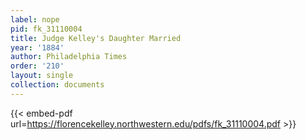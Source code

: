 ```yaml
---
label: nope
pid: fk_31110004
title: Judge Kelley's Daughter Married
year: '1884'
author: Philadelphia Times
order: '210'
layout: single
collection: documents
---
```



{{< embed-pdf url=https://florencekelley.northwestern.edu/pdfs/fk_31110004.pdf >}}